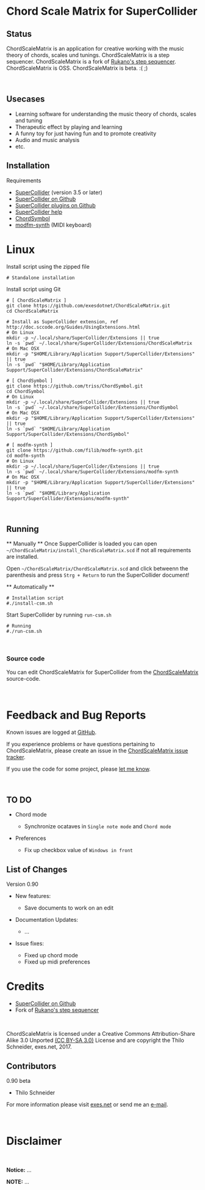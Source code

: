 Chord Scale Matrix for SuperCollider
====================================

Status
------
ChordScaleMatrix is an application for creative working with the music theory of chords, scales und tunings.
ChordScaleMatrix is a step sequencer.
ChordScaleMatrix is a fork of [Rukano's step sequencer](http://sccode.org/1-Up).
ChordScaleMatrix is OSS.
ChordScaleMatrix is beta. :( ;)

&nbsp;

Usecases
--------
* Learning software for understanding the music theory of chords, scales and tuning
* Therapeutic effect by playing and learning
* A funny toy for just having fun and to promote creativity
* Audio and music analysis
* etc.


Installation
------------

Requirements

* [SuperCollider](http://supercollider.sourceforge.net/downloads/) (version 3.5 or later)
* [SuperCollider on Github](https://github.com/supercollider/supercollider)
* [SuperCollider plugins on Github](https://github.com/supercollider/sc-plugins)
* [SuperCollider help](http://doc.sccode.org/Help.html)
* [ChordSymbol](https://github.com/triss/ChordSymbol)
* [modfm-synth](https://github.com/filib/modfm-synth) (MIDI keyboard)

# Linux

Install script using the zipped file

    # Standalone installation

Install script using Git

    # [ ChordScaleMatrix ]
    git clone https://github.com/exesdotnet/ChordScaleMatrix.git
    cd ChordScaleMatrix

    # Install as SuperCollider extension, ref http://doc.sccode.org/Guides/UsingExtensions.html
    # On Linux
    mkdir -p ~/.local/share/SuperCollider/Extensions || true
    ln -s `pwd` ~/.local/share/SuperCollider/Extensions/ChordScaleMatrix
    # On Mac OSX
    mkdir -p "$HOME/Library/Application Support/SuperCollider/Extensions" || true
    ln -s `pwd` "$HOME/Library/Application Support/SuperCollider/Extensions/ChordScaleMatrix"

    # [ ChordSymbol ]
    git clone https://github.com/triss/ChordSymbol.git
    cd ChordSymbol
    # On Linux
    mkdir -p ~/.local/share/SuperCollider/Extensions || true
    ln -s `pwd` ~/.local/share/SuperCollider/Extensions/ChordSymbol
    # On Mac OSX
    mkdir -p "$HOME/Library/Application Support/SuperCollider/Extensions" || true
    ln -s `pwd` "$HOME/Library/Application Support/SuperCollider/Extensions/ChordSymbol"

    # [ modfm-synth ]
    git clone https://github.com/filib/modfm-synth.git
    cd modfm-synth
    # On Linux
    mkdir -p ~/.local/share/SuperCollider/Extensions || true
    ln -s `pwd` ~/.local/share/SuperCollider/Extensions/modfm-synth
    # On Mac OSX
    mkdir -p "$HOME/Library/Application Support/SuperCollider/Extensions" || true
    ln -s `pwd` "$HOME/Library/Application Support/SuperCollider/Extensions/modfm-synth"

&nbsp;

Running
-------

** Manually **
Once SupperCollider is loaded you can open `~/ChordScaleMatrix/install_ChordScaleMatrix.scd` 
if not all requirements are installed.

Open `~/ChordScaleMatrix/ChordScaleMatrix.scd` and click betweenn the parenthesis 
and press `Strg + Return` to run the SuperCollider document!

** Automatically **

    # Installation script
    #./install-csm.sh

Start SuperCollider by running `run-csm.sh` 

    # Running
    #./run-csm.sh

&nbsp;

### Source code

You can edit ChordScaleMatrix for SuperCollider from the 
[ChordScaleMatrix](https://github.com/exesdotnet/ChordScaleMatrix) source-code.

&nbsp;

Feedback and Bug Reports
========================

Known issues are logged at [GitHub](https://github.com/exesdotnet/ChordScaleMatrix/issues).

If you experience problems or have questions pertaining to ChordScaleMatrix, please create an issue in the
[ChordScaleMatrix issue tracker](https://github.com/exesdotnet/ChordScaleMatrix/issues).

If you use the code for some project, please [let me know](mailto:thilo[at]exes.net).

&nbsp;

TO DO
-----

*  Chord mode
    *  Synchronize ocataves in `Single note mode` and `Chord mode`

*  Preferences
    *  Fix up checkbox value of `Windows in front`



List of Changes
---------------

Version 0.90

*  New features:
    *  Save documents to work on an edit

*  Documentation Updates:
    *  ...

*  Issue fixes:
    *  Fixed up chord mode
    *  Fixed up midi preferences

Credits
=======

* [SuperCollider on Github](https://github.com/supercollider/supercollider)
* Fork of [Rukano's step sequencer](https://github.com/rukano/scprivatepool/tree/master/projects/midi_step_sequencer)

&nbsp;

ChordScaleMatrix is licensed under a 
Creative Commons Attribution-Share Alike 3.0 Unported [(CC BY-SA 3.0)](http://creativecommons.org/licenses/by-sa/3.0/) License 
and are copyright the Thilo Schneider, exes.net,
2017.

Contributors
------------

0.90 beta
* Thilo Schneider

For more information please visit [exes.net](http://www.exes.net/) or send me an
[e-mail](mailto:thilo[at]exes.net). 

&nbsp;

Disclaimer
==========

&nbsp;

**Notice:**
...

__NOTE:__
...

&nbsp;
